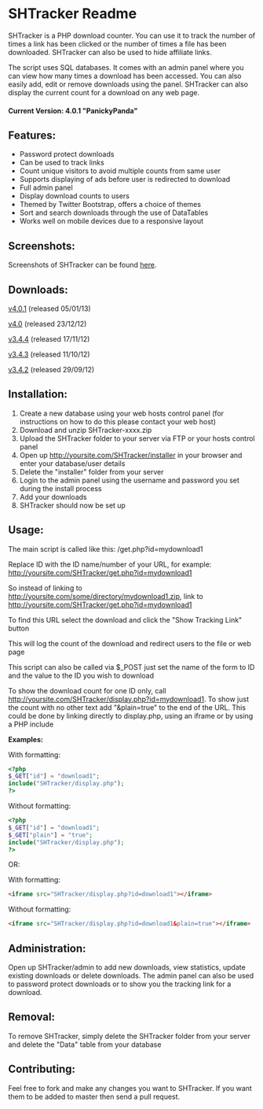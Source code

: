 SHTracker Readme
================

SHTracker is a PHP download counter. You can use it to track the number of times a link has been clicked or the number of times a file has been downloaded. SHTracker can also be used to hide affiliate links.

The script uses SQL databases. It comes with an admin panel where you can view how many times a download has been accessed. You can also easily add, edit or remove downloads using the panel. SHTracker can also display the current count for a download on any web page.

#### Current Version: 4.0.1 "PanickyPanda"

Features:
---------

* Password protect downloads
* Can be used to track links
* Count unique visitors to avoid multiple counts from same user
* Supports displaying of ads before user is redirected to download
* Full admin panel
* Display download counts to users
* Themed by Twitter Bootstrap, offers a choice of themes
* Sort and search downloads through the use of DataTables
* Works well on mobile devices due to a responsive layout

Screenshots:
------------

Screenshots of SHTracker can be found [here](http://imgur.com/a/7aQPl).

Downloads:
------------

[v4.0.1](https://github.com/joshf/SHTracker/zipball/4.0.1) (released 05/01/13)

[v4.0](https://github.com/joshf/SHTracker/zipball/4.0) (released 23/12/12)

[v3.4.4](https://github.com/joshf/SHTracker/zipball/3.4.4) (released 17/11/12)

[v3.4.3](https://github.com/joshf/SHTracker/zipball/3.4.3) (released 11/10/12)

[v3.4.2](https://github.com/joshf/SHTracker/zipball/3.4.2) (released 29/09/12)

Installation:
-------------

1. Create a new database using your web hosts control panel (for instructions on how to do this please contact your web host)
2. Download and unzip SHTracker-xxxx.zip
3. Upload the SHTracker folder to your server via FTP or your hosts control panel
4. Open up http://yoursite.com/SHTracker/installer in your browser and enter your database/user details
5. Delete the "installer" folder from your server
6. Login to the admin panel using the username and password you set during the install process
7. Add your downloads
8. SHTracker should now be set up

Usage:
------

The main script is called like this: /get.php?id=mydownload1

Replace ID with the ID name/number of your URL, for example: http://yoursite.com/SHTracker/get.php?id=mydownload1

So instead of linking to http://yoursite.com/some/directory/mydownload1.zip, link to http://yoursite.com/SHTracker/get.php?id=mydownload1

To find this URL select the download and click the "Show Tracking Link" button

This will log the count of the download and redirect users to the file or web page

This script can also be called via $_POST just set the name of the form to ID and the value to the ID you wish to download

To show the download count for one ID only, call http://yoursite.com/SHTracker/display.php?id=mydownload1. To show just the count with no other text add "&plain=true" to the end of the URL. This could be done by linking directly to display.php, using an iframe or by using a PHP include

**Examples:**

With formatting:

```php
<?php
$_GET["id"] = "download1";
include("SHTracker/display.php");
?>
```

Without formatting:

```php
<?php
$_GET["id"] = "download1";
$_GET["plain"] = "true";
include("SHTracker/display.php");
?>
```

OR:

With formatting:

```html
<iframe src="SHTracker/display.php?id=download1"></iframe>
```

Without formatting:

```html
<iframe src="SHTracker/display.php?id=download1&plain=true"></iframe>
```

Administration:
---------------

Open up SHTracker/admin to add new downloads, view statistics, update existing downloads or delete downloads. The admin panel can also be used to password protect downloads or to show you the tracking link for a download.

Removal:
--------

To remove SHTracker, simply delete the SHTracker folder from your server and delete the "Data" table from your database

Contributing:
-------------

Feel free to fork and make any changes you want to SHTracker. If you want them to be added to master then send a pull request.
